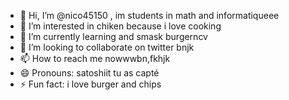 - 👋 Hi, I’m @nico45150 , im students in math and informatiqueee
- 👀 I’m interested in chiken because i love cooking
- 🌱 I’m currently learning and smask burgerncv
- 💞️ I’m looking to collaborate on twitter bnjk
- 📫 How to reach me nowwwbn,fkhjk
- 😄 Pronouns: satoshiit tu as capté
- ⚡ Fun fact: i love burger and chips

<!---
nico45150/nico45150 is a ✨ special ✨ repository because its `README.md` (this file) appears on your GitHub profile.
You can click the Preview link to take a look at your changes.
--->
